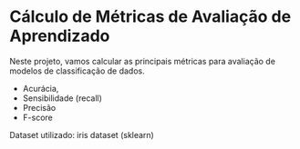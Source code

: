 # Cálculo de Métricas de Avaliação de Aprendizado 
Neste projeto, vamos calcular as principais métricas para avaliação de modelos de classificação de dados.

- Acurácia,
- Sensibilidade (recall)
- Precisão
- F-score

Dataset utilizado: iris dataset (sklearn)
